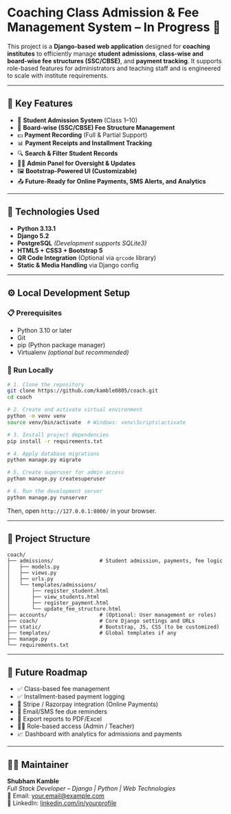 # Coaching Class Admission & Fee Management System – In Progress 🚧

This project is a **Django-based web application** designed for **coaching institutes** to efficiently manage **student admissions**, **class-wise and board-wise fee structures (SSC/CBSE)**, and **payment tracking**. It supports role-based features for administrators and teaching staff and is engineered to scale with institute requirements.

---

## 🔑 Key Features

- 📝 **Student Admission System** (Class 1–10)
- 🧾 **Board-wise (SSC/CBSE) Fee Structure Management**
- 💵 **Payment Recording** (Full & Partial Support)
- 📊 **Payment Receipts and Installment Tracking**
- 🔍 **Search & Filter Student Records**
- 🧑‍💼 **Admin Panel for Oversight & Updates**
- 🖼️ **Bootstrap-Powered UI (Customizable)**
- 📤 **Future-Ready for Online Payments, SMS Alerts, and Analytics**

---

## 🧰 Technologies Used

- **Python 3.13.1**
- **Django 5.2**
- **PostgreSQL** *(Development supports SQLite3)*
- **HTML5 + CSS3 + Bootstrap 5**
- **QR Code Integration** (Optional via `qrcode` library)
- **Static & Media Handling** via Django config

---

## ⚙️ Local Development Setup

### 📋 Prerequisites

- Python 3.10 or later
- Git
- pip (Python package manager)
- Virtualenv *(optional but recommended)*

### 🧪 Run Locally

```bash
# 1. Clone the repository
git clone https://github.com/kamble0805/coach.git
cd coach

# 2. Create and activate virtual environment
python -m venv venv
source venv/bin/activate  # Windows: venv\Scripts\activate

# 3. Install project dependencies
pip install -r requirements.txt

# 4. Apply database migrations
python manage.py migrate

# 5. Create superuser for admin access
python manage.py createsuperuser

# 6. Run the development server
python manage.py runserver
```

Then, open `http://127.0.0.1:8000/` in your browser.

---

## 📁 Project Structure

```
coach/
├── admissions/               # Student admission, payments, fee logic
│   ├── models.py
│   ├── views.py
│   ├── urls.py
│   └── templates/admissions/
│       ├── register_student.html
│       ├── view_students.html
│       ├── register_payment.html
│       └── update_fee_structure.html
├── accounts/                 # (Optional: User management or roles)
├── coach/                    # Core Django settings and URLs
├── static/                   # Bootstrap, JS, CSS (to be customized)
├── templates/                # Global templates if any
├── manage.py
└── requirements.txt
```

---

## 🚧 Future Roadmap

- ✅ Class-based fee management
- ✅ Installment-based payment logging
- 🔄 Stripe / Razorpay integration (Online Payments)
- 📧 Email/SMS fee due reminders
- 📁 Export reports to PDF/Excel
- 🧑‍🏫 Role-based access (Admin / Teacher)
- 📈 Dashboard with analytics for admissions and payments

---

## 🙋‍♂️ Maintainer

**Shubham Kamble**  
*Full Stack Developer – Django | Python | Web Technologies*  
📧 Email: your.email@example.com  
🔗 LinkedIn: [linkedin.com/in/yourprofile](https://linkedin.com/in/yourprofile)
